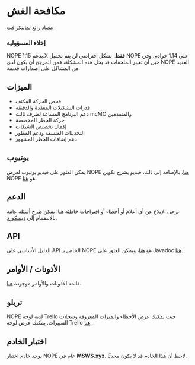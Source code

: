# مكافحة الغش
مضاد رائع لماينكرافت

### إخلاء المسؤولية
NOPE يدعم 1.15.X **فقط**. بشكل افتراضي لن يتم تحميل NOPE على 1.14 خوادم. وفي حين أن تغيير الملحقات قد يحل هذه المشكلة، فمن المرجح أن يكون لدى NOPE العديد من المشاكل على إصدارات قديمة.

## الميزات
* فحص الحركة المكثف
* قدرات التشكيلات المعقدة والدقيقة
* دعم البرنامج المساعد لطرف ثالث mcMO والمتقدمين
* حركة الحظر المخصصة
* إكمال تخصيص الشيكات
* التحديثات المتسقة ودعم المطور
* دعم إضافات الحظر المشهور

## يوتيوب
يمكن العثور على فيديو يوتيوب لعرض NOPE [هنا](https://www.youtube.com/watch?v=QNumBz-Phwg). بالإضافة إلى ذلك، فيديو يشرح تكوين NOPE هو [هنا](https://www.youtube.com/watch?v=XVuXKsJEAkQ).

## الدعم
يرجى الإبلاغ عن أي أعلام أو أخطاء أو اقتراحات خاطئة هنا. يمكن طرح أسئلة عامة بالانضمام إلى [ديسكورد](https://nope.msws.xyz/discord).

## API
الدليل الأساسي على API الخاص بـ NOPE هو [هنا](https://github.com/MSWS/NOPE/wiki/API)، ويمكن العثور على Javadoc [هنا](http://docs.msws.xyz).

## الأذونات / الأوامر
قائمة الأذونات والأوامر موجودة [هنا](https://github.com/MSWS/NOPE/wiki/Permissions).

## تريلو
NOPE لديه لوحة Trello حيث يمكنك عرض الأخطاء والميزات المعروفة وسجلات التغييرات. يمكنك عرض لوحة Trello [هنا](https://nope.msws.xyz/trello).

## اختبار الخادم
يوجد خادم اختبار NOPE عام في **MSWS.xyz**. لاحظ أن هذا الخادم قد لا يكون محدثًا.